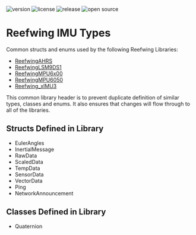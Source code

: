 ![version](https://img.shields.io/github/v/tag/Reefwing-Software/Reefwing-imuTypes) ![license](https://img.shields.io/badge/license-MIT-green) ![release](https://img.shields.io/github/release-date/Reefwing-Software/Reefwing-imuTypes?color="red") ![open source](https://badgen.net/badge/open/source/blue?icon=github)

# Reefwing IMU Types
 
 Common structs and enums used by the following Reefwing Libraries:

 - [ReefwingAHRS](https://github.com/Reefwing-Software/Reefwing-AHRS)
 - [ReefwingLSM9DS1](https://github.com/Reefwing-Software/Reefwing-LSM9DS1)
 - [ReefwingMPU6x00](https://github.com/Reefwing-Software/MPU6x00)
 - [ReefwingMPU6050](https://github.com/Reefwing-Software/MPU6050)
 - [Reefwing_xIMU3](https://github.com/Reefwing-Software)

 This common library header is to prevent duplicate definition of similar types, classes and enums. It also ensures that changes will flow through to all of the libraries.

## Structs Defined in Library

- EulerAngles
- InertialMessage
- RawData
- ScaledData
- TempData
- SensorData
- VectorData
- Ping
- NetworkAnnouncement

## Classes Defined in Library

- Quaternion
